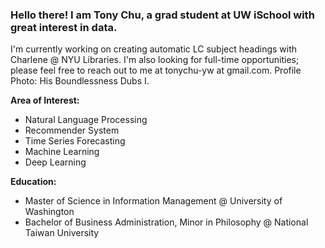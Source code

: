 ### Hello there! I am Tony Chu, a grad student at UW iSchool with great interest in data.

I'm currently working on creating automatic LC subject headings with Charlene @ NYU Libraries. I'm also looking for full-time opportunities; please feel free to reach out to me at tonychu-yw at gmail.com. Profile Photo: His Boundlessness Dubs I.

**Area of Interest:**
- Natural Language Processing
- Recommender System 
- Time Series Forecasting
- Machine Learning 
- Deep Learning

**Education:**
- Master of Science in Information Management @ University of Washington
- Bachelor of Business Administration, Minor in Philosophy @ National Taiwan University 

